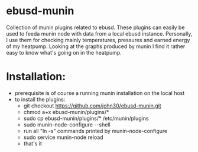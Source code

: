 # ebusd-munin
Collection of munin plugins related to ebusd.
These plugins can easily be used to feeda munin node with data from a local ebusd instance.
Personally, I use them for checking mainly temperatures, pressures and earned energy of my heatpump. Looking at the graphs produced by munin I find it rather easy to know what's going on in the heatpump.

# Installation:
- prerequisite is of course a running munin installation on the local host
- to install the plugins:
  - git checkout https://github.com/john30/ebusd-munin.git
  - chmod a+x ebusd-munin/plugins/*
  - sudo cp ebusd-munin/plugins/* /etc/munin/plugins
  - sudo munin-node-configure --shell
  - run all "ln -s" commands printed by munin-node-configure
  - sudo service munin-node reload
  - that's it
